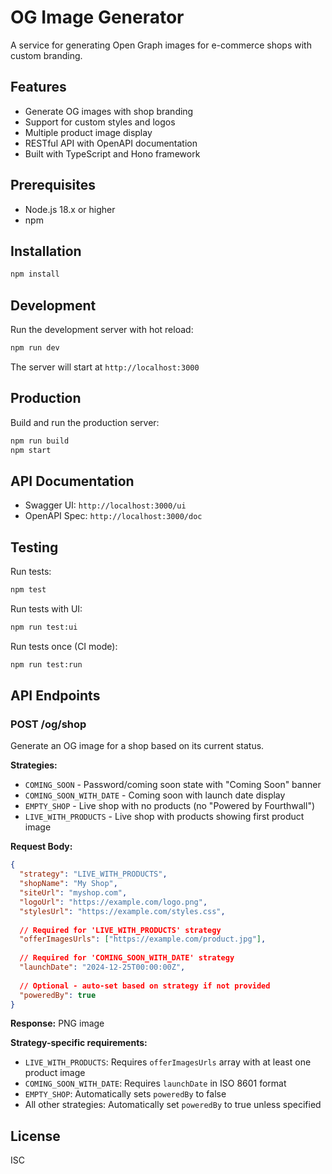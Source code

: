 # OG Image Generator

A service for generating Open Graph images for e-commerce shops with custom branding.

## Features

- Generate OG images with shop branding
- Support for custom styles and logos
- Multiple product image display
- RESTful API with OpenAPI documentation
- Built with TypeScript and Hono framework

## Prerequisites

- Node.js 18.x or higher
- npm

## Installation

```bash
npm install
```

## Development

Run the development server with hot reload:

```bash
npm run dev
```

The server will start at `http://localhost:3000`

## Production

Build and run the production server:

```bash
npm run build
npm start
```

## API Documentation

- Swagger UI: `http://localhost:3000/ui`
- OpenAPI Spec: `http://localhost:3000/doc`

## Testing

Run tests:

```bash
npm test
```

Run tests with UI:

```bash
npm run test:ui
```

Run tests once (CI mode):

```bash
npm run test:run
```

## API Endpoints

### POST /og/shop

Generate an OG image for a shop based on its current status.

**Strategies:**
- `COMING_SOON` - Password/coming soon state with "Coming Soon" banner
- `COMING_SOON_WITH_DATE` - Coming soon with launch date display
- `EMPTY_SHOP` - Live shop with no products (no "Powered by Fourthwall")
- `LIVE_WITH_PRODUCTS` - Live shop with products showing first product image

**Request Body:**
```json
{
  "strategy": "LIVE_WITH_PRODUCTS",
  "shopName": "My Shop",
  "siteUrl": "myshop.com",
  "logoUrl": "https://example.com/logo.png",
  "stylesUrl": "https://example.com/styles.css",
  
  // Required for 'LIVE_WITH_PRODUCTS' strategy
  "offerImagesUrls": ["https://example.com/product.jpg"],
  
  // Required for 'COMING_SOON_WITH_DATE' strategy
  "launchDate": "2024-12-25T00:00:00Z",
  
  // Optional - auto-set based on strategy if not provided
  "poweredBy": true
}
```

**Response:** PNG image

**Strategy-specific requirements:**
- `LIVE_WITH_PRODUCTS`: Requires `offerImagesUrls` array with at least one product image
- `COMING_SOON_WITH_DATE`: Requires `launchDate` in ISO 8601 format
- `EMPTY_SHOP`: Automatically sets `poweredBy` to false
- All other strategies: Automatically set `poweredBy` to true unless specified

## License

ISC

